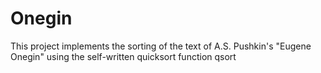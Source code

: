 # Onegin
This project implements the sorting of the text of A.S. Pushkin's "Eugene Onegin" using the self-written quicksort function qsort
